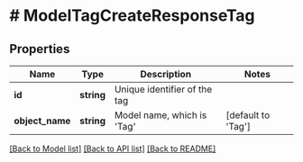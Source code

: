 # # ModelTagCreateResponseTag

## Properties

Name | Type | Description | Notes
------------ | ------------- | ------------- | -------------
**id** | **string** | Unique identifier of the tag |
**object_name** | **string** | Model name, which is &#39;Tag&#39; | [default to 'Tag']

[[Back to Model list]](../../README.md#models) [[Back to API list]](../../README.md#endpoints) [[Back to README]](../../README.md)
